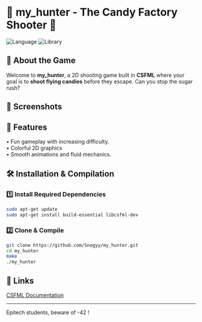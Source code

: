 # 🍭 my_hunter - The Candy Factory Shooter 🍬

![Language](https://img.shields.io/badge/language-C-blue) ![Library](https://img.shields.io/badge/CSFML-2.6.1-orange)

## 🎯 About the Game
Welcome to **my_hunter**, a 2D shooting game built in **CSFML** where your goal is to **shoot flying candies** before they escape. Can you stop the sugar rush?

## 📸 Screenshots


## 🚀 Features
   • Fun gameplay with increasing difficulty.  
   • Colorful 2D graphics   
   • Smooth animations and fluid mechanics.  

## 🛠️ Installation & Compilation

### **1️⃣ Install Required Dependencies**
```bash
sudo apt-get update
sudo apt-get install build-essential libcsfml-dev
```

### **2️⃣ Clone & Compile**
```bash
git clone https://github.com/Snogyy/my_hunter.git
cd my_hunter
make
./my_hunter
```

## 🔗 Links
[CSFML Documentation](https://www.sfml-dev.org/documentation/2.5.1/)  

---

Epitech students, beware of -42 !
